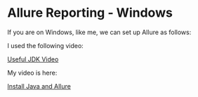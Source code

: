 # Allure Reporting - Windows

If you are on Windows, like me, we can set up Allure as follows:

I used the following video:

[Useful JDK Video](https://www.youtube.com/watch?v=-O4QVijnA7Y)

My video is here:

[Install Java and Allure](https://youtu.be/rSBF74Ydm58)



